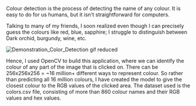 Colour detection is the process of detecting the name of any colour. It is easy to do for us humans, but it isn't straightforward for computers.

Talking to many of my friends, I soon realized even though I can precisely guess the colours like red, blue, sapphire; I struggle to distinguish between Dark orchid, burgundy, wine, etc.


![Demonstration_Color_Detection gif reduced](https://user-images.githubusercontent.com/49431728/159194667-ce40750e-814b-479b-afe6-7565f305e536.gif)


Hence, I used OpenCV to build this application, where we can identify the colour of any part of the image that is clicked on. There can be 256x256x256 = ~16 million+ different ways to represent colour. So rather than predicting all 16 million colours, I have created the model to give the closest colour to the RGB values of the clicked area. The dataset used is the colors.csv file, consisting of more than 860 colour names and their RGB values and hex values. 

